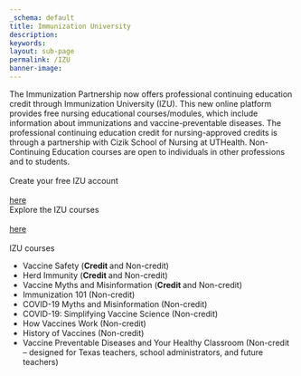 ```yaml
---
_schema: default
title: Immunization University
description:
keywords:
layout: sub-page
permalink: /IZU
banner-image:
---
```

<div><div><div>The Immunization Partnership now offers professional continuing education credit through Immunization University (IZU). This new online platform provides free nursing educational courses/modules, which include information about immunizations and vaccine-preventable diseases. The professional continuing education credit for nursing-approved credits is through a partnership with Cizik School of Nursing at UTHealth. Non-Continuing Education courses are open to individuals in other professions and to students.</div></div><div><div>&nbsp;</div></div><div><div>Create your free IZU account<div>&nbsp;</div><a href="https://immunizeusa.org/account/login/?next=/account/">here</a></div></div><div><div>Explore the IZU courses<div>&nbsp;</div><a href="https://immunizeusa.org/products/collection/courses-1/">here</a></div></div><div><div>&nbsp;</div></div><div><div>IZU courses</div></div><ul><li><div>Vaccine Safety (<strong>Credit </strong>and Non-credit)</div></li><li><div>Herd Immunity (<strong>Credit </strong>and Non-credit)</div></li><li><div>Vaccine Myths and Misinformation (<strong>Credit </strong>and Non-credit)</div></li><li><div>Immunization 101 (Non-credit)</div></li><li><div>COVID-19 Myths and Misinformation (Non-credit)</div></li><li><div>COVID-19: Simplifying Vaccine Science (Non-credit)</div></li><li><div>How Vaccines Work (Non-credit)</div></li><li><div>History of Vaccines (Non-credit)</div></li><li><div>Vaccine Preventable Diseases and Your Healthy Classroom (Non-credit &ndash; designed for Texas teachers, school administrators, and future teachers)</div></li></ul><div><div>&nbsp;</div></div></div>